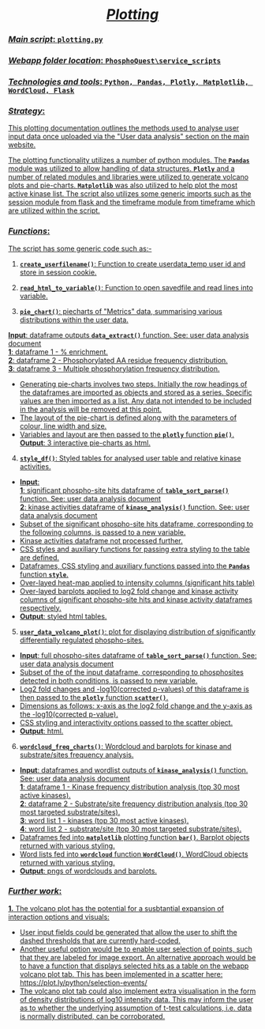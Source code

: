 # <center><u>*Plotting*</center>

### <u>*Main script*</u>:  `plotting.py`

### <u>*Webapp folder location*</u>:  `PhosphoQuest\service_scripts`

### <u>*Technologies and tools*</u>:  `Python, Pandas, Plotly, Matplotlib, WordCloud, Flask`

### <u>*Strategy*</u>: 

This plotting documentation outlines the methods used to analyse user input data once uploaded via the "User data analysis" section on the main website. 

The plotting functionality utilizes a number of python modules. The **`Pandas`** module was utilized to allow handling of data structures. **`Plotly`** and a number of related modules and libraries were utilized to generate volcano plots and pie-charts. **`Matplotlib`** was also utilized to help plot the most active kinase list. The script also utilizes some generic imports such as the session module from flask and the timeframe module from timeframe which are utilized within the script.  

### <u>*Functions*</u>:

The script has some generic code such as:- 

1) **`create_userfilename()`**: Function to create userdata_temp user id and store in session cookie.

2) **`read_html_to_variable()`**: Function to open savedfile and read lines into variable.

3) **`pie_chart()`**: piecharts of "Metrics" data, summarising various distributions within the user data.

**Input**: dataframe outputs **`data_extract()`** function. See: [user data analysis document](documentation/user_data_analysis.md)
<br>**1**: dataframe 1 - % enrichment.
<br>**2**: dataframe 2 - Phosphorylated AA residue frequency distribution.
<br>**3**: dataframe 3 - Multiple phosphorylation frequency distribution. 
* Generating pie-charts involves two steps. Initially the row headings of the dataframes are imported as objects and stored as a series. Specific values are then imported as a list. Any data not intended to be included in the analysis will be removed at this point. 
* The layout of the pie-chart is defined along with the parameters of colour, line width and size. 
* Variables and layout are then passed to the **`plotly`** function **`pie()`**.
**Output**: 3 interactive pie-charts as html.  

4) **`style_df()`**: Styled tables for analysed user table and relative kinase activities.
* <b>Input</b>: 
<br>**1**: significant phospho-site hits dataframe of **`table_sort_parse()`** function. See: [user data analysis document](documentation/user_data_analysis.md)
<br>**2**: kinase activities dataframe of **`kinase_analysis()`** function. See: [user data analysis document](documentation/user_data_analysis.md)
* Subset of the significant phospho-site hits dataframe, corresponding to the following columns, is passed to a new variable.
* Kinase activities dataframe not processed further.
* CSS styles and auxiliary functions for passing extra styling to the table are defined.
* Dataframes, CSS styling and auxiliary functions passed into the **`Pandas`** function **`style`**.
* Over-layed heat-map applied to intensity columns (significant hits table)
* Over-layed barplots applied to log2 fold change and kinase activity columns of significant phospho-site hits and kinase activity dataframes respectively.
* **Output**: styled html tables.

5) **`user_data_volcano_plot()`**: plot for displaying distribution of significantly differentially regulated phospho-sites.
* **Input**: full phospho-sites dataframe of **`table_sort_parse()`** function. See: [user data analysis document](documentation/user_data_analysis.md)
* Subset of the of the input dataframe, corresponding to phosphosites detected in both conditions, is passed to new variable.
* Log2 fold changes and -log10(corrected p-values) of this dataframe is then passed to the **`plotly`** function **`scatter()`**.
* Dimensions as follows: x-axis as the log2 fold change and the y-axis as the -log10(corrected p-value). 
* CSS styling and interactivity options passed to the scatter object.
* **Output**: html.

6) **`wordcloud_freq_charts()`**: Wordcloud and barplots for kinase and substrate/sites frequency analysis.

* **Input**: dataframes and wordlist outputs of **`kinase_analysis()`** function. See: [user data analysis document](documentation/user_data_analysis.md)
<br>**1**: dataframe 1 - Kinase frequency distribution analysis (top 30 most active kinases).
<br>**2**: dataframe 2 - Substrate/site frequency distribution analysis (top 30 most targeted substrate/sites).
<br>**3**: word list 1 - kinases (top 30 most active kinases).
<br>**4**: word list 2 - substrate/site (top 30 most targeted substrate/sites).
* Dataframes fed into **`matplotlib`** plotting function **`bar()`**. Barplot objects returned with various styling. 
* Word lists fed into **`wordcloud`** function **`WordCloud()`**. WordCloud objects returned with various styling.
* **Output**: pngs of wordclouds and barplots.

### <u>*Further work*</u>:

**1.** The volcano plot has the potential for a susbtantial expansion of interaction options and visuals:
* User input fields could be generated that allow the user to shift the dashed thresholds that are currently hard-coded. 
* Another useful option would be to enable user selection of points, such that they are labeled for image export. An alternative approach would be to have a function that displays selected hits as a table on the webapp volcano plot tab. This has been implemented in a scatter here: <https://plot.ly/python/selection-events/>
* The volcano plot tab could also implement extra visualisation in the form of density distributions of log10 intensity data. This may inform the user as to whether the underlying assumption of t-test calculations, i.e. data is normally distributed, can be corroborated.




